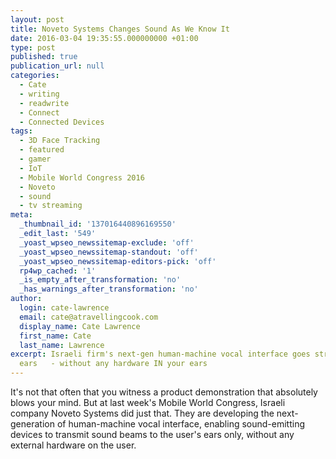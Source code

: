```yaml
---
layout: post
title: Noveto Systems Changes Sound As We Know It
date: 2016-03-04 19:35:55.000000000 +01:00
type: post
published: true
publication_url: null
categories:
  - Cate
  - writing
  - readwrite
  - Connect
  - Connected Devices
tags:
  - 3D Face Tracking
  - featured
  - gamer
  - IoT
  - Mobile World Congress 2016
  - Noveto
  - sound
  - tv streaming
meta:
  _thumbnail_id: '137016440896169550'
  _edit_last: '549'
  _yoast_wpseo_newssitemap-exclude: 'off'
  _yoast_wpseo_newssitemap-standout: 'off'
  _yoast_wpseo_newssitemap-editors-pick: 'off'
  rp4wp_cached: '1'
  _is_empty_after_transformation: 'no'
  _has_warnings_after_transformation: 'no'
author:
  login: cate-lawrence
  email: cate@atravellingcook.com
  display_name: Cate Lawrence
  first_name: Cate
  last_name: Lawrence
excerpt: Israeli firm's next-gen human-machine vocal interface goes straight to your
  ears   - without any hardware IN your ears
---
```


It's not that often that you witness a product demonstration that
absolutely blows your mind. But at last week's Mobile World Congress,
Israeli company Noveto Systems did just that. They are developing the
next-generation of human-machine vocal interface, enabling
sound-emitting devices to transmit sound beams to the user's ears only,
without any external hardware on the user.
